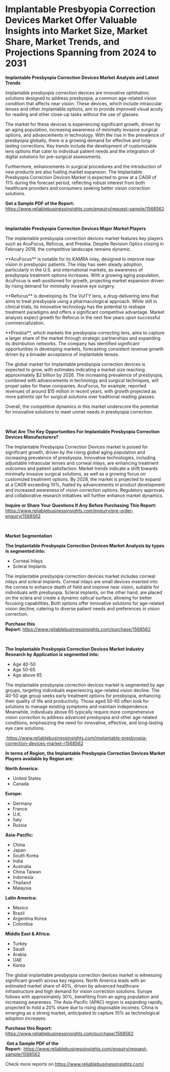 <p><h1>Implantable Presbyopia Correction Devices Market Offer Valuable Insights into Market Size, Market Share, Market Trends, and Projections Spanning from 2024 to 2031</h1></p><p><strong>Implantable Presbyopia Correction Devices Market Analysis and Latest Trends</strong></p>
<p><p>Implantable presbyopia correction devices are innovative ophthalmic solutions designed to address presbyopia, a common age-related vision condition that affects near vision. These devices, which include intraocular lenses and other implantable options, aim to provide improved visual acuity for reading and other close-up tasks without the use of glasses. </p><p>The market for these devices is experiencing significant growth, driven by an aging population, increasing awareness of minimally invasive surgical options, and advancements in technology. With the rise in the prevalence of presbyopia globally, there is a growing demand for effective and long-lasting corrections. Key trends include the development of customizable lens options that cater to individual patient needs and the integration of digital solutions for pre-surgical assessments. </p><p>Furthermore, enhancements in surgical procedures and the introduction of new products are also fueling market expansion. The Implantable Presbyopia Correction Devices Market is expected to grow at a CAGR of 11% during the forecast period, reflecting robust interest from both healthcare providers and consumers seeking better vision correction solutions.</p></p>
<p><strong>Get a Sample PDF of the Report:&nbsp;</strong> <a href="https://www.reliablebusinessinsights.com/enquiry/request-sample/1568562?utm_campaign=1837&utm_medium=2&utm_source=Github&utm_content=ia&utm_term=28122024&utm_id=implantable-presbyopia-correction-devices">https://www.reliablebusinessinsights.com/enquiry/request-sample/1568562</a></p>
<p>&nbsp;</p>
<p><strong>Implantable Presbyopia Correction Devices Major Market Players</strong></p>
<p><p>The implantable presbyopia correction devices market features key players such as AcuFocus, Refocus, and Presbia. Despite Revision Optics closing in February 2018, the competitive landscape remains dynamic.</p><p>**AcuFocus** is notable for its KAMRA inlay, designed to improve near vision in presbyopic patients. The inlay has seen steady adoption, particularly in the U.S. and international markets, as awareness of presbyopia treatment options increases. With a growing aging population, AcuFocus is well-positioned for growth, projecting market expansion driven by rising demand for minimally invasive eye surgery.</p><p>**Refocus** is developing its The VuITY lens, a drug-delivering lens that aims to treat presbyopia using a pharmacological approach. While still in clinical trials, its innovative technology has the potential to reshape treatment paradigms and offers a significant competitive advantage. Market analysts expect growth for Refocus in the next few years upon successful commercialization.</p><p>**Presbia**, which markets the presbyopia-correcting lens, aims to capture a larger share of the market through strategic partnerships and expanding its distribution networks. The company has identified significant opportunities in developing markets, forecasting consistent revenue growth driven by a broader acceptance of implantable lenses.</p><p>The global market for implantable presbyopia correction devices is expected to grow, with estimates indicating a market size reaching approximately $2 billion by 2026. The increasing prevalence of presbyopia, combined with advancements in technology and surgical techniques, will propel sales for these companies. AcuFocus, for example, reported revenues of around $15 million in recent years, with growth projected as more patients opt for surgical solutions over traditional reading glasses.</p><p>Overall, the competitive dynamics in this market underscore the potential for innovative solutions to meet unmet needs in presbyopia correction.</p></p>
<p>&nbsp;</p>
<p><strong>What Are The Key Opportunities For Implantable Presbyopia Correction Devices Manufacturers?</strong></p>
<p><p>The Implantable Presbyopia Correction Devices market is poised for significant growth, driven by the rising global aging population and increasing prevalence of presbyopia. Innovative technologies, including adjustable intraocular lenses and corneal inlays, are enhancing treatment outcomes and patient satisfaction. Market trends indicate a shift towards minimally invasive surgical solutions, as well as a growing focus on customized treatment options. By 2028, the market is projected to expand at a CAGR exceeding 10%, fueled by advancements in product development and increased awareness of vision correction options. Regulatory approvals and collaborative research initiatives will further enhance market dynamics.</p></p>
<p><strong>Inquire or Share Your Questions If Any Before Purchasing This Report:</strong> <a href="https://www.reliablebusinessinsights.com/enquiry/pre-order-enquiry/1568562?utm_campaign=1837&utm_medium=2&utm_source=Github&utm_content=ia&utm_term=28122024&utm_id=implantable-presbyopia-correction-devices">https://www.reliablebusinessinsights.com/enquiry/pre-order-enquiry/1568562</a></p>
<p>&nbsp;</p>
<p><strong>Market Segmentation</strong></p>
<p><strong>The Implantable Presbyopia Correction Devices Market Analysis by types is segmented into:</strong></p>
<p><ul><li>Corneal Inlays</li><li>Scleral Implants</li></ul></p>
<p><p>The implantable presbyopia correction devices market includes corneal inlays and scleral implants. Corneal inlays are small devices inserted into the cornea to enhance depth of field and improve near vision, suitable for individuals with presbyopia. Scleral implants, on the other hand, are placed on the sclera and create a dynamic optical surface, allowing for better focusing capabilities. Both options offer innovative solutions for age-related vision decline, catering to diverse patient needs and preferences in vision correction.</p></p>
<p><strong>Purchase this Report:&nbsp;</strong><a href="https://www.reliablebusinessinsights.com/purchase/1568562?utm_campaign=1837&utm_medium=2&utm_source=Github&utm_content=ia&utm_term=28122024&utm_id=implantable-presbyopia-correction-devices">https://www.reliablebusinessinsights.com/purchase/1568562</a></p>
<p>&nbsp;</p>
<p><strong>The Implantable Presbyopia Correction Devices Market Industry Research by Application is segmented into:</strong></p>
<p><ul><li>Age 40-50</li><li>Age 50-65</li><li>Age above 65</li></ul></p>
<p><p>The implantable presbyopia correction devices market is segmented by age groups, targeting individuals experiencing age-related vision decline. The 40-50 age group seeks early treatment options for presbyopia, enhancing their quality of life and productivity. Those aged 50-65 often look for solutions to manage existing symptoms and maintain independence. Meanwhile, individuals above 65 typically require more comprehensive vision correction to address advanced presbyopia and other age-related conditions, emphasizing the need for innovative, effective, and long-lasting eye care solutions.</p></p>
<p><a href="https://www.reliablebusinessinsights.com/implantable-presbyopia-correction-devices-market-r1568562?utm_campaign=1837&utm_medium=2&utm_source=Github&utm_content=ia&utm_term=28122024&utm_id=implantable-presbyopia-correction-devices">&nbsp;https://www.reliablebusinessinsights.com/implantable-presbyopia-correction-devices-market-r1568562</a></p>
<p><strong>In terms of Region, the Implantable Presbyopia Correction Devices Market Players available by Region are:</strong></p>
<p>
    <p> <strong> North America: </strong>
        <ul>
            <li>United States</li>
            <li>Canada</li>
        </ul>
        </p> 
    <p> <strong> Europe: </strong>
        <ul>
            <li>Germany</li>
            <li>France</li>
            <li>U.K.</li>
            <li>Italy</li>
            <li>Russia</li>
        </ul>
        </p> 
    <p> <strong> Asia-Pacific: </strong>
        <ul>
            <li>China</li>
            <li>Japan</li>
            <li>South Korea</li>
            <li>India</li>
            <li>Australia</li>
            <li>China Taiwan</li>
            <li>Indonesia</li>
            <li>Thailand</li>
            <li>Malaysia</li>
        </ul>
        </p> 
    <p> <strong> Latin America: </strong>
        <ul>
            <li>Mexico</li>
            <li>Brazil</li>
            <li>Argentina Korea</li>
            <li>Colombia</li>
        </ul>
        </p> 
    <p> <strong> Middle East & Africa: </strong>
        <ul>
            <li>Turkey</li>
            <li>Saudi</li>
            <li>Arabia</li>
            <li>UAE</li>
            <li>Korea</li>
        </ul>
    </p>
    </p>
<p><p>The global implantable presbyopia correction devices market is witnessing significant growth across key regions. North America leads with an estimated market share of 40%, driven by advanced healthcare infrastructure and high demand for vision correction solutions. Europe follows with approximately 30%, benefiting from an aging population and increasing awareness. The Asia-Pacific (APAC) region is expanding rapidly, projected to hold a 20% share due to rising disposable incomes. China is emerging as a strong market, anticipated to capture 10% as technological adoption increases.</p></p>
<p><strong>Purchase this Report: </strong><a href="https://www.reliablebusinessinsights.com/purchase/1568562?utm_campaign=1837&utm_medium=2&utm_source=Github&utm_content=ia&utm_term=28122024&utm_id=implantable-presbyopia-correction-devices">https://www.reliablebusinessinsights.com/purchase/1568562</a></p>
<p>&nbsp;<strong>Get a Sample PDF of the Report:&nbsp;&nbsp;</strong><a href="https://www.reliablebusinessinsights.com/enquiry/request-sample/1568562?utm_campaign=1837&utm_medium=2&utm_source=Github&utm_content=ia&utm_term=28122024&utm_id=implantable-presbyopia-correction-devices">https://www.reliablebusinessinsights.com/enquiry/request-sample/1568562</a></p>
<p><strong></strong></p>
<p>Check more reports on <a href="https://www.reliablebusinessinsights.com/?utm_campaign=1837&utm_medium=2&utm_source=Github&utm_content=ia&utm_term=28122024&utm_id=implantable-presbyopia-correction-devices">https://www.reliablebusinessinsights.com/</a></p>